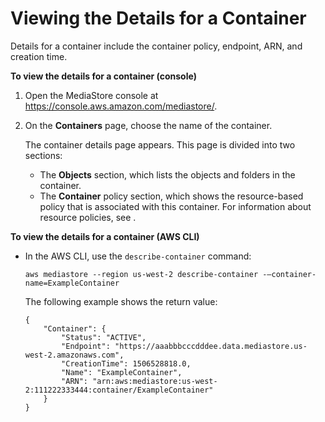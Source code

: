 # Viewing the Details for a Container<a name="containers-view-details"></a>

Details for a container include the container policy, endpoint, ARN, and creation time\.

**To view the details for a container \(console\)**

1. Open the MediaStore console at [https://console\.aws\.amazon\.com/mediastore/](https://console.aws.amazon.com/mediastore/)\.

1. On the **Containers** page, choose the name of the container\. 

   The container details page appears\. This page is divided into two sections:
   + The **Objects** section, which lists the objects and folders in the container\.
   + The **Container** policy section, which shows the resource\-based policy that is associated with this container\. For information about resource policies, see [](policies.md)\.

**To view the details for a container \(AWS CLI\)**
+ In the AWS CLI, use the `describe-container` command:

  ```
  aws mediastore --region us-west-2 describe-container -–container-name=ExampleContainer
  ```

  The following example shows the return value:

  ```
  {
      "Container": {
          "Status": "ACTIVE",
          "Endpoint": "https://aaabbbcccdddee.data.mediastore.us-west-2.amazonaws.com",
          "CreationTime": 1506528818.0,
          "Name": "ExampleContainer",
          "ARN": "arn:aws:mediastore:us-west-2:111222333444:container/ExampleContainer"
      }
  }
  ```